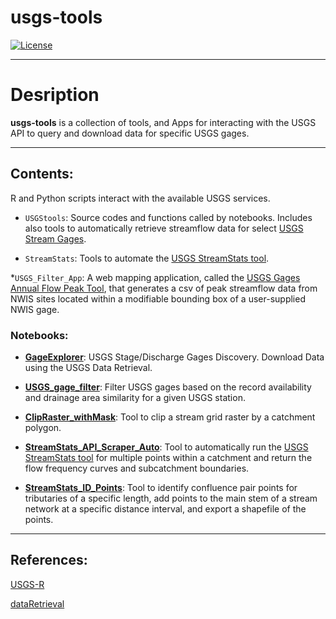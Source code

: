 # usgs-tools

[![License](https://img.shields.io/badge/License-Apache%202.0-blue.svg)](https://opensource.org/licenses/Apache-2.0)

---

# Desription

__usgs-tools__ is a collection of tools, and Apps for interacting with the USGS API to query and download data for specific USGS gages.

---

## Contents:
R and Python scripts interact with the available USGS services.

* `USGStools`: Source codes and functions called by notebooks. Includes also tools to automatically retrieve streamflow data for select [USGS Stream Gages](https://waterdata.usgs.gov/nwis/rt).

* `StreamStats`: Tools to automate the [USGS StreamStats tool](https://www.usgs.gov/mission-areas/water-resources/science/streamstats-streamflow-statistics-and-spatial-analysis-tools?qt-science_center_objects=0#qt-science_center_objects).

*`USGS_Filter_App`: A web mapping application, called the [USGS Gages Annual Flow Peak Tool](https://github.com/Dewberry/usgs-tools/tree/master/R/USGS_filter_app), that generates a csv of peak streamflow data from NWIS sites located within a modifiable bounding box of a user-supplied NWIS gage. 

### Notebooks:

- [__GageExplorer__](https://nbviewer.jupyter.org/github/Dewberry/usgs-tools/blob/master/R/Notebooks/GageExplorer.ipynb): USGS Stage/Discharge Gages Discovery. Download Data using the USGS Data Retrieval.

- [__USGS_gage_filter__](https://nbviewer.jupyter.org/github/Dewberry/usgs-tools/blob/master/R/Notebooks/USGS_gage_filter.ipynb): Filter USGS gages based on the record availability and drainage area similarity for a given USGS station.

- [__ClipRaster_withMask__](https://nbviewer.jupyter.org/github/Dewberry/usgs-tools/blob/ready-to-publish/Python/StreamStats/ClipRaster_withMask.ipynb): Tool to clip a stream grid raster by a catchment polygon.

- [__StreamStats_API_Scraper_Auto__](https://nbviewer.jupyter.org/github/Dewberry/usgs-tools/blob/ready-to-publish/Python/StreamStats/StreamStats_API_Scraper_Auto.ipynb): Tool to automatically run the [USGS StreamStats tool](https://www.usgs.gov/mission-areas/water-resources/science/streamstats-streamflow-statistics-and-spatial-analysis-tools?qt-science_center_objects=0#qt-science_center_objects) for multiple points within a catchment and return the flow frequency curves and subcatchment boundaries.

- [__StreamStats_ID_Points__](https://nbviewer.jupyter.org/github/Dewberry/usgs-tools/blob/ready-to-publish/Python/StreamStats/StreamStats_ID_Points.ipynb): Tool to identify confluence pair points for tributaries of a specific length, add points to the main stem of a stream network at a specific distance interval, and export a shapefile of the points.

---

## References:

[USGS-R](https://github.com/USGS-R)

[dataRetrieval](https://github.com/USGS-R/dataRetrieval)
